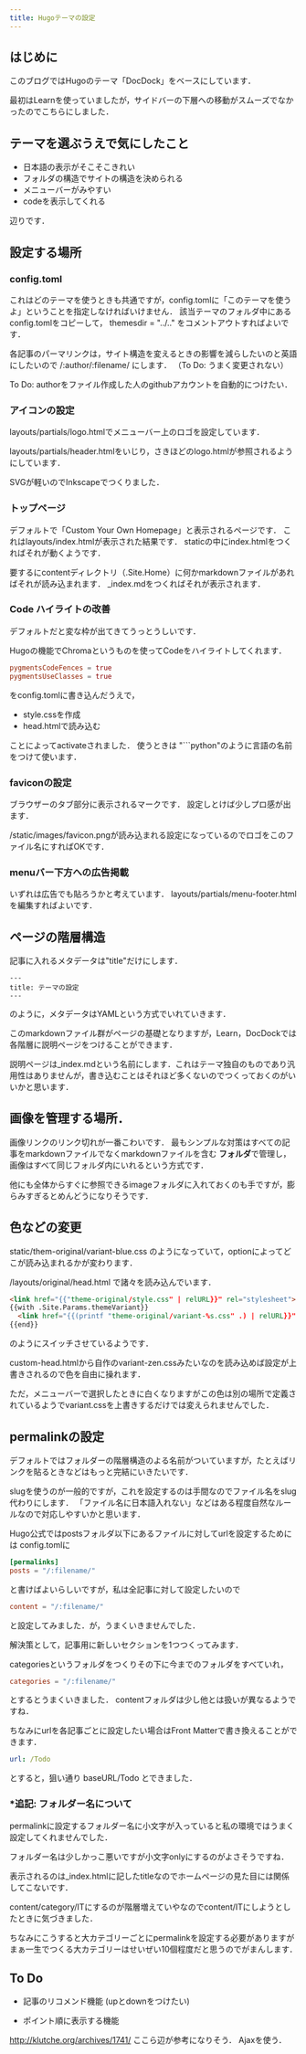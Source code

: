 ```yaml
---
title: Hugoテーマの設定
---
```


## はじめに
このブログではHugoのテーマ「DocDock」をベースにしています．

最初はLearnを使っていましたが，サイドバーの下層への移動がスムーズでなかったのでこちらにしました．



## テーマを選ぶうえで気にしたこと
- 日本語の表示がそこそこきれい
- フォルダの構造でサイトの構造を決められる
- メニューバーがみやすい
- codeを表示してくれる

辺りです．


## 設定する場所

### config.toml
これはどのテーマを使うときも共通ですが，config.tomlに「このテーマを使うよ」ということを指定しなければいけません．
該当テーマのフォルダ中にあるconfig.tomlをコピーして，
themesdir = "../.."
をコメントアウトすればよいです．

各記事のパーマリンクは，サイト構造を変えるときの影響を減らしたいのと英語にしたいので
/:author/:filename/
にします．
（To Do: うまく変更されない）

To Do:
authorをファイル作成した人のgithubアカウントを自動的につけたい．

### アイコンの設定
layouts/partials/logo.htmlでメニューバー上のロゴを設定しています．

layouts/partials/header.htmlをいじり，さきほどのlogo.htmlが参照されるようにしています．

SVGが軽いのでInkscapeでつくりました．

### トップページ
デフォルトで「Custom Your Own Homepage」と表示されるページです．
これはlayouts/index.htmlが表示された結果です．
staticの中にindex.htmlをつくればそれが動くようです．

要するにcontentディレクトリ（.Site.Home）に何かmarkdownファイルがあればそれが読み込まれます．
_index.mdをつくればそれが表示されます．

### Code ハイライトの改善
デフォルトだと変な枠が出てきてうっとうしいです．

Hugoの機能でChromaというものを使ってCodeをハイライトしてくれます．


```toml
pygmentsCodeFences = true
pygmentsUseClasses = true
```

をconfig.tomlに書き込んだうえで，

- style.cssを作成
- head.htmlで読み込む

ことによってactivateされました．
使うときは
"```python"のように言語の名前をつけて使います．



### faviconの設定
ブラウザーのタブ部分に表示されるマークです．
設定しとけば少しプロ感が出ます．

/static/images/favicon.pngが読み込まれる設定になっているのでロゴをこのファイル名にすればOKです．

### menuバー下方への広告掲載
いずれは広告でも貼ろうかと考えています．
layouts/partials/menu-footer.htmlを編集すればよいです．


## ページの階層構造
記事に入れるメタデータは"title"だけにします．
```
---
title: テーマの設定
---
```
のように，メタデータはYAMLという方式でいれていきます．

このmarkdownファイル群がページの基礎となりますが，Learn，DocDockでは各階層に説明ページをつけることができます．

説明ページは_index.mdという名前にします．これはテーマ独自のものであり汎用性はありませんが，書き込むことはそれほど多くないのでつくっておくのがいいかと思います．

## 画像を管理する場所．
画像リンクのリンク切れが一番こわいです．
最もシンプルな対策はすべての記事をmarkdownファイルでなくmarkdownファイルを含む **フォルダ**で管理し，画像はすべて同じフォルダ内にいれるという方式です．

他にも全体からすぐに参照できるimageフォルダに入れておくのも手ですが，膨らみすぎるとめんどうになりそうです．



## 色などの変更
static/them-original/variant-blue.css
のようになっていて，optionによってどこが読み込まれるかが変わります．

/layouts/original/head.html
で諸々を読み込んでいます．

```html
<link href="{{"theme-original/style.css" | relURL}}" rel="stylesheet">
{{with .Site.Params.themeVariant}}
  <link href="{{(printf "theme-original/variant-%s.css" .) | relURL}}" rel="stylesheet">
{{end}}
```
のようにスイッチさせているようです．

custom-head.htmlから自作のvariant-zen.cssみたいなのを読み込めば設定が上書きされるので色を自由に操れます．

ただ，メニューバーで選択したときに白くなりますがこの色は別の場所で定義されているようでvariant.cssを上書きするだけでは変えられませんでした．

## permalinkの設定
デフォルトではフォルダーの階層構造のよる名前がついていますが，たとえばリンクを貼るときなどはもっと完結にいきたいです．

slugを使うのが一般的ですが，これを設定するのは手間なのでファイル名をslug代わりにします．
「ファイル名に日本語入れない」などはある程度自然なルールなので対応しやすいかと思います．

Hugo公式ではpostsフォルダ以下にあるファイルに対してurlを設定するためには
config.tomlに
```toml
[permalinks]
posts = "/:filename/"
```
と書けばよいらしいですが，私は全記事に対して設定したいので
```toml
content = "/:filename/"
```
と設定してみました．が，うまくいきませんでした．

解決策として，記事用に新しいセクションを1つつくってみます．

categoriesというフォルダをつくりその下に今までのフォルダをすべていれ，
```toml
categories = "/:filename/"
```
とするとうまくいきました．
contentフォルダは少し他とは扱いが異なるようですね．

ちなみにurlを各記事ごとに設定したい場合はFront Matterで書き換えることができます．
```yaml
url: /Todo
```
とすると，狙い通り
baseURL/Todo
とできました．

### *追記: フォルダー名について
permalinkに設定するフォルダー名に小文字が入っていると私の環境ではうまく設定してくれませんでした．

フォルダー名は少しかっこ悪いですが小文字onlyにするのがよさそうですね．

表示されるのは_index.htmlに記したtitleなのでホームページの見た目には関係してこないです．

content/category/ITにするのが階層増えていやなのでcontent/ITにしようとしたときに気づきました．

ちなみにこうすると大カテゴリーごとにpermalinkを設定する必要がありますがまぁ一生でつくる大カテゴリーはせいぜい10個程度だと思うのでがまんします．

## To Do
- 記事のリコメンド機能
(upとdownをつけたい)

- ポイント順に表示する機能

http://klutche.org/archives/1741/
ここら辺が参考になりそう．
Ajaxを使う．





